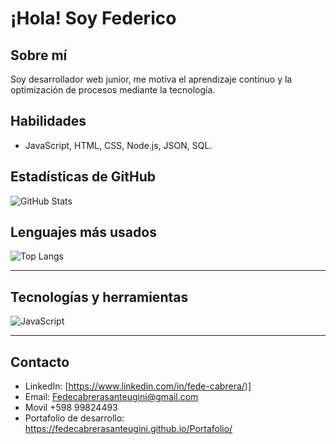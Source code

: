 # ¡Hola! Soy Federico

##  Sobre mí
Soy desarrollador web junior, me motiva el aprendizaje continuo y la optimización de procesos mediante la tecnología.

##  Habilidades
- JavaScript, HTML, CSS, Node.js, JSON, SQL.


##  Estadísticas de GitHub
![GitHub Stats](https://github-readme-stats.vercel.app/api?username=tuusuario&show_icons=true&theme=radical)

##  Lenguajes más usados
![Top Langs](https://github-readme-stats.vercel.app/api/top-langs/?username=tuusuario&layout=compact&theme=radical)

---

##  Tecnologías y herramientas
![JavaScript](https://img.shields.io/badge/-JavaScript-F7DF1E?style=flat-square&logo=javascript&logoColor=black)


---

##  Contacto
-  LinkedIn: [https://www.linkedin.com/in/fede-cabrera/)]
-  Email: Fedecabrerasanteugini@gmail.com 
-  Movil +598 99824493
-  Portafolio de desarrollo: https://fedecabrerasanteugini.github.io/Portafolio/
